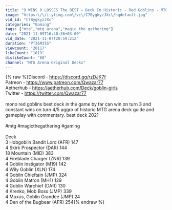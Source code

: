 ```yaml
---
title: "9 WINS 0 LOSSES The BEST 💀 Deck In Historic - Red Goblins - MTG Historic"
image: "https:\/\/i.ytimg.com\/vi\/C7BygkyzJXc\/hqdefault.jpg"
vid_id: "C7BygkyzJXc"
categories: "Gaming"
tags: ["mtg","mtg arena","magic the gathering"]
date: "2021-11-09T16:40:36+03:00"
vid_date: "2021-11-07T20:59:21Z"
duration: "PT36M35S"
viewcount: "20117"
likeCount: "1019"
dislikeCount: "68"
channel: "MTG Arena Original Decks"
---
```

{% raw %}Discord - <a rel="nofollow" target="blank" href="https://discord.gg/rzDJK7f">https://discord.gg/rzDJK7f</a><br />Patreon - <a rel="nofollow" target="blank" href="https://www.patreon.com/Qwazar77">https://www.patreon.com/Qwazar77</a><br />Aetherhub - <a rel="nofollow" target="blank" href="https://aetherhub.com/Deck/goblin-girls">https://aetherhub.com/Deck/goblin-girls</a><br />Twitter - <a rel="nofollow" target="blank" href="https://twitter.com/Qwazar77">https://twitter.com/Qwazar77</a><br /><br />mono red goblins best deck in the game by far can win on turn 3 and constant wins on turn 4/5 aggro of historic MTG arena deck guide and gameplay with commentary. best deck 2021<br /><br />#mtg #magicthegathering #gaming<br /><br />Deck<br />3 Hobgoblin Bandit Lord (AFR) 147<br />4 Skirk Prospector (DAR) 144<br />18 Mountain (MID) 383<br />4 Fireblade Charger (ZNR) 139<br />4 Goblin Instigator (M19) 142<br />4 Wily Goblin (XLN) 174<br />4 Goblin Chieftain (JMP) 324<br />4 Goblin Matron (MH1) 129<br />4 Goblin Warchief (DAR) 130<br />4 Krenko, Mob Boss (JMP) 339<br />4 Muxus, Goblin Grandee (JMP) 24<br />4 Den of the Bugbear (AFR) 254{% endraw %}
